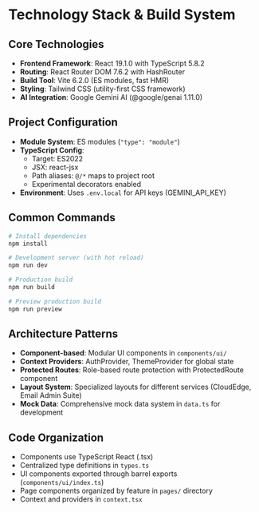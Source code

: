 # Technology Stack & Build System

## Core Technologies

- **Frontend Framework**: React 19.1.0 with TypeScript 5.8.2
- **Routing**: React Router DOM 7.6.2 with HashRouter
- **Build Tool**: Vite 6.2.0 (ES modules, fast HMR)
- **Styling**: Tailwind CSS (utility-first CSS framework)
- **AI Integration**: Google Gemini AI (@google/genai 1.11.0)

## Project Configuration

- **Module System**: ES modules (`"type": "module"`)
- **TypeScript Config**: 
  - Target: ES2022
  - JSX: react-jsx
  - Path aliases: `@/*` maps to project root
  - Experimental decorators enabled
- **Environment**: Uses `.env.local` for API keys (GEMINI_API_KEY)

## Common Commands

```bash
# Install dependencies
npm install

# Development server (with hot reload)
npm run dev

# Production build
npm run build

# Preview production build
npm run preview
```

## Architecture Patterns

- **Component-based**: Modular UI components in `components/ui/`
- **Context Providers**: AuthProvider, ThemeProvider for global state
- **Protected Routes**: Role-based route protection with ProtectedRoute component
- **Layout System**: Specialized layouts for different services (CloudEdge, Email Admin Suite)
- **Mock Data**: Comprehensive mock data system in `data.ts` for development

## Code Organization

- Components use TypeScript React (.tsx)
- Centralized type definitions in `types.ts`
- UI components exported through barrel exports (`components/ui/index.ts`)
- Page components organized by feature in `pages/` directory
- Context and providers in `context.tsx`